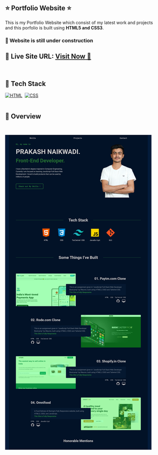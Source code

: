 ## ⭐ Portfolio Website ⭐

This is my Portfolio Website which consist of my latest work and projects and this porfolio is built using **HTML5 and CSS3**.

### 🛑 Website is still under construction

## 📌 **Live Site URL:** <a href="https://prakash-naikwadi.github.io/portfolio-website/">**Visit Now** 🚀</a>

<br>

## 📌 Tech Stack

[![HTML](https://img.shields.io/badge/html5%20-%23E34F26.svg?&style=for-the-badge&logo=html5&logoColor=white)](https://github.com/prakash-naikwadi)&nbsp;
[![CSS](https://img.shields.io/badge/css3%20-%231572B6.svg?&style=for-the-badge&logo=css3&logoColor=white)](https://github.com/prakash-naikwadi)&nbsp;
<br>
<br>

## 📌 Overview

<br>

![Screenshot](./images/screenshot.png?raw=true "Template Screenshot")
